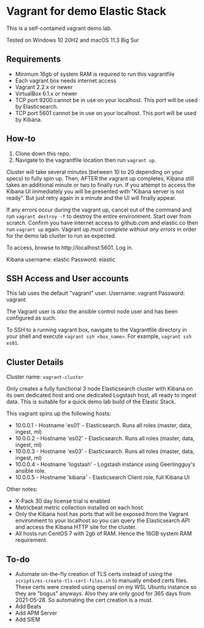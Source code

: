 # Vagrant for demo Elastic Stack

This is a self-contained vagrant demo lab.

Tested on Windows 10 20H2 and macOS 11.3 Big Sur

## Requirements

- Minimum 16gb of system RAM is required to run this vagrantfile
- Each vagrant box needs internet access
- Vagrant 2.2.x or newer
- VirtualBox 6.1.x or newer
- TCP port 9200 cannot be in use on your localhost. This port will be used by Elasticsearch.
- TCP port 5601 cannot be in use on your localhost. This port will be used by Kibana.

## How-to

1. Clone down this repo.
2. Navigate to the vagrantfile location then run `vagrant up`.

Cluster will take several minutes (between 10 to 20 depending on your specs) to fully spin up.
Then, AFTER the vagrant up completes, Kibana still takes an additional minute or two to finally run. If you attempt to access the Kibana UI immediately you will be presented with "Kibana server is not ready". But just retry again in a minute and the UI will finally appear. 

If any errors occur during the vagrant up, cancel out of the command and run `vagrant destroy -f` to destroy the entire environment. Start over from scratch.
Confirm you have internet access to github.com and elastic.co then run `vagrant up` again.
Vagrant up _must complete without any errors_ in order for the demo lab cluster to run as expected.

To access, browse to http://localhost:5601. Log in.

Kibana username: elastic
Password: elastic

## SSH Access and User accounts

This lab uses the default "vagrant" user. 
Username: vagrant
Password: vagrant

The Vagrant user is _also_ the ansible control node user and has been configured as such.

To SSH to a running vagrant box, navigate to the Vagrantfile directory in your shell and execute `vagrant ssh <box_name>`.
For example, `vagrant ssh es01`.

## Cluster Details

Cluster name: `vagrant-cluster`

Only creates a fully functional 3 node Elasticsearch cluster with Kibana on its own dedicated host and one dedicated Logstash host, all ready to ingest data. This is suitable for a quick demo lab build of the Elastic Stack.

This vagrant spins up the following hosts:

- 10.0.0.1 - Hostname 'es01'     - Elasticsearch. Runs all roles (master, data, ingest, ml)
- 10.0.0.2 - Hostname 'es02'     - Elasticsearch. Runs all roles (master, data, ingest, ml)
- 10.0.0.3 - Hostname 'es03'     - Elasticsearch. Runs all roles (master, data, ingest, ml)
- 10.0.0.4 - Hostname 'logstash' - Logstash instance using Geerlingguy's ansible role.
- 10.0.0.5 - Hostname 'kibana'   - Elasticsearch Client role, full Kibana UI

Other notes:
- X-Pack 30 day license trial is enabled 
- Metricbeat metric collection installed on each host.
- Only the Kibana host has ports that will be exposed from the Vagrant environment to your localhost so you can query the Elasticsearch API and access the Kibana HTTP site for the cluster.
- All hosts run CentOS 7 with 2gb of RAM. Hence the 16GB system RAM requirement.

## To-do

- Automate on-the-fly creation of TLS certs instead of using the `scripts/es-create-tls-cert-files.sh` to manually embed certs files. These certs were created using openssl on my WSL Ubuntu instance so they are "bogus" anyways. Also they are only good for 365 days from 2021-05-28. So automating the cert creation is a must.
- Add Beats
- Add APM Server
- Add SIEM